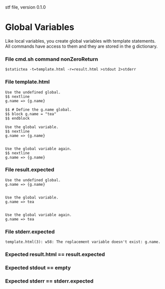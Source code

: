 stf file, version 0.1.0

# Global Variables

Like local variables, you create global variables with template
statements.  All commands have access to them and they are stored in
the g dictionary.

### File cmd.sh command nonZeroReturn

~~~
$statictea -t=template.html -r=result.html >stdout 2>stderr
~~~

### File template.html

~~~
Use the undefined global.
$$ nextline
g.name => {g.name}

$$ # Define the g.name global.
$$ block g.name = "tea"
$$ endblock

Use the global variable.
$$ nextline
g.name => {g.name}


Use the global variable again.
$$ nextline
g.name => {g.name}
~~~

### File result.expected

~~~
Use the undefined global.
g.name => {g.name}


Use the global variable.
g.name => tea


Use the global variable again.
g.name => tea
~~~

### File stderr.expected

~~~
template.html(3): w58: The replacement variable doesn't exist: g.name.
~~~

### Expected result.html == result.expected
### Expected stdout == empty
### Expected stderr == stderr.expected
